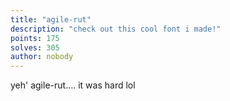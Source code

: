 ```yaml
---
title: "agile-rut"
description: "check out this cool font i made!"
points: 175
solves: 305
author: nobody
---
```


yeh' agile-rut.... it was hard lol
